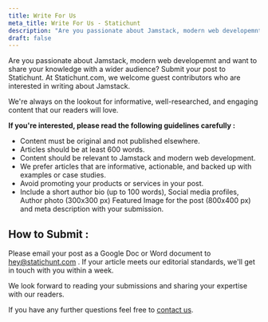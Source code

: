 ```yaml
---
title: Write For Us
meta_title: Write For Us - Statichunt
description: "Are you passionate about Jamstack, modern web developemnt and want to share your knowledge with a wider audience? Submit your post to Statichunt."
draft: false
---
```


Are you passionate about Jamstack, modern web developemnt and want to share your knowledge with a wider audience? Submit your post to Statichunt.
At Statichunt.com, we welcome guest contributors who are interested in writing about Jamstack.

We're always on the lookout for informative, well-researched, and engaging content that our readers will love.

**If you're interested, please read the following guidelines carefully :**

- Content must be original and not published elsewhere.
- Articles should be at least 600 words.
- Content should be relevant to Jamstack and modern web development.
- We prefer articles that are informative, actionable, and backed up with examples or case studies.
- Avoid promoting your products or services in your post.
- Include a short author bio (up to 100 words), Social media profiles, Author photo (300x300 px) Featured Image for the post (800x400 px) and meta description with your submission.

## How to Submit :

Please email your post as a Google Doc or Word document to hey@statichunt.com . If your article meets our editorial standards, we'll get in touch with you within a week.

We look forward to reading your submissions and sharing your expertise with our readers.

If you have any further questions feel free to [contact us](https://statichunt.com/contact).
